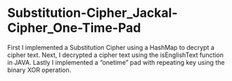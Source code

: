# Substitution-Cipher_Jackal-Cipher_One-Time-Pad
First I implemented a Substitution Cipher using a HashMap to decrypt a cipher text. Next, I decrypted a cipher text using the isEnglishText function in JAVA. Lastly I implemented a “onetime” pad with repeating key using the binary XOR operation.
